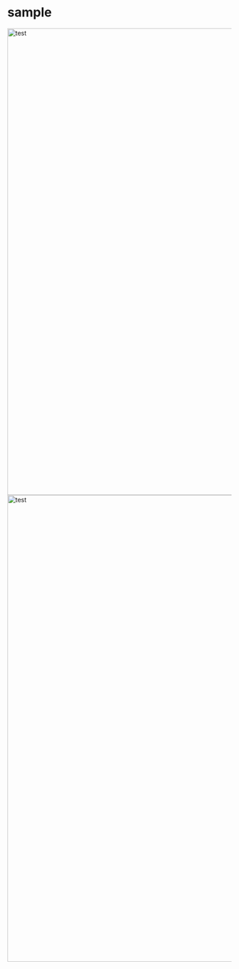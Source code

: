 
# sample
<img width="1048" alt="test" src="https://user-images.githubusercontent.com/49359213/68103785-8d387c80-ff1b-11e9-9c03-5ebc42b8d013.png">


<img width="1048" alt="test" src="https://gyazo.com/bc7d2dd3e44a8d3af582a30c1dcdedad.png">
